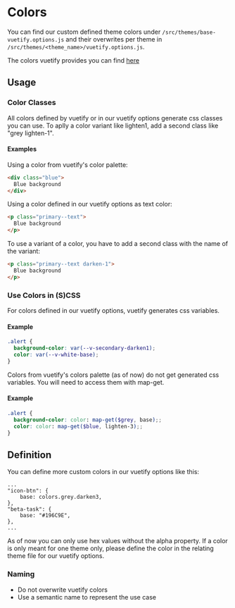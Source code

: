 # Colors

You can find our custom defined theme colors under `/src/themes/base-vuetify.options.js` and their overwrites per theme in `/src/themes/<theme_name>/vuetify.options.js`.

The colors vuetify provides you can find [here](https://v2.vuetifyjs.com/en/styles/colors/)

## Usage

### Color Classes

All colors defined by vuetify or in our vuetify options generate css classes you can use. To aplly a color variant like lighten1, add a second class like "grey lighten-1".

#### Examples

Using a color from vuetify's color palette:

```HTML
<div class="blue">
  Blue background
</div>
```

Using a color defined in our vuetify options as text color:

```HTML
<p class="primary--text">
  Blue background
</p>
```

To use a variant of a color, you have to add a second class with the name of the variant:

```HTML
<p class="primary--text darken-1">
  Blue background
</p>
```

### Use Colors in (S)CSS

For colors defined in our vuetify options, vuetify generates css variables.

#### Example

```SCSS
.alert {
  background-color: var(--v-secondary-darken1);
  color: var(--v-white-base);
}
```

Colors from vuetify's colors palette (as of now) do not get generated css variables. You will need to access them with map-get.

#### Example

```SCSS
.alert {
  background-color: color: map-get($grey, base);;
  color: color: map-get($blue, lighten-3);;
}
```

## Definition

You can define more custom colors in our vuetify options like this:

```JS
...
"icon-btn": {
	base: colors.grey.darken3,
},
"beta-task": {
	base: "#196C9E",
},
...
```

As of now you can only use hex values without the alpha property. If a color is only meant for one theme only, please define the color in the relating theme file for our vuetify options.

### Naming

- Do not overwrite vuetify colors
- Use a semantic name to represent the use case
